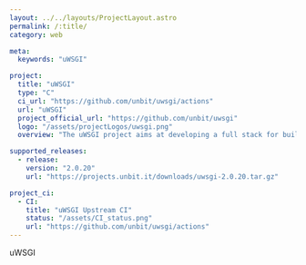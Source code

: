 ```yaml
---
layout: ../../layouts/ProjectLayout.astro
permalink: /:title/
category: web

meta:
  keywords: "uWSGI"

project:
  title: "uWSGI"
  type: "C"
  ci_url: "https://github.com/unbit/uwsgi/actions"
  url: "uWSGI"
  project_official_url: "https://github.com/unbit/uwsgi"
  logo: "/assets/projectLogos/uwsgi.png"
  overview: "The uWSGI project aims at developing a full stack for building hosting services. "

supported_releases:
  - release:
    version: "2.0.20"
    url: "https://projects.unbit.it/downloads/uwsgi-2.0.20.tar.gz"

project_ci:
  - CI:
    title: "uWSGI Upstream CI"
    status: "/assets/CI_status.png"
    url: "https://github.com/unbit/uwsgi/actions"
---
```


<p>uWSGI</p>
